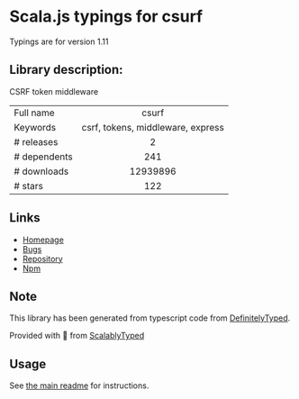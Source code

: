 
# Scala.js typings for csurf

Typings are for version 1.11

## Library description:
CSRF token middleware

|                    |                 |
| ------------------ | :-------------: |
| Full name          | csurf |
| Keywords           | csrf, tokens, middleware, express |
| # releases         | 2 |
| # dependents       | 241 |
| # downloads        | 12939896 |
| # stars            | 122 |

## Links
- [Homepage](https://github.com/expressjs/csurf#readme)
- [Bugs](https://github.com/expressjs/csurf/issues)
- [Repository](https://github.com/expressjs/csurf)
- [Npm](https://www.npmjs.com/package/csurf)
    


## Note
This library has been generated from typescript code from [DefinitelyTyped](https://definitelytyped.org).

Provided with :purple_heart: from [ScalablyTyped](https://github.com/oyvindberg/ScalablyTyped)

## Usage
See [the main readme](../../readme.md) for instructions.


